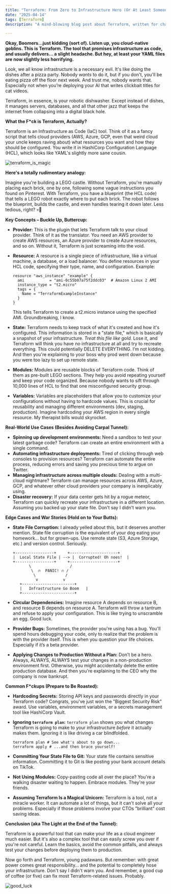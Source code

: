 ```yaml
---
title: "Terraform: From Zero to Infrastructure Hero (Or At Least Someone Who Doesn't Destroy Production...Yet)"
date: "2025-04-14"
tags: [Terraform]
description: "A mind-blowing blog post about Terraform, written for chaotic Gen Z engineers. Learn to wrangle cloud resources without accidentally bankrupting yourself. Probably."

---
```


**Okay, Boomers...just kidding (sort of). Listen up, you cloud-native goblins. This is Terraform. The tool that promises infrastructure as code, and usually delivers… a slight headache. But hey, at least your YAML files are now slightly less horrifying.**

Look, we all know infrastructure is a necessary evil. It's like doing the dishes after a pizza party. Nobody *wants* to do it, but if you don't, you'll be eating pizza off the floor next week. And trust me, nobody wants that. Especially not when you’re deploying your AI that writes clickbait titles for cat videos.

Terraform, in essence, is your robotic dishwasher. Except instead of dishes, it manages servers, databases, and all that other jazz that keeps the internet from collapsing into a digital black hole.

**What the F*ck is Terraform, Actually?**

Terraform is an Infrastructure as Code (IaC) tool. Think of it as a fancy script that tells cloud providers (AWS, Azure, GCP, even that weird cloud your uncle keeps raving about) what resources you want and how they should be configured. You write it in HashiCorp Configuration Language (HCL), which looks like YAML's slightly more sane cousin.

![terraform_is_magic](https://i.imgflip.com/2m5g4t.jpg)

**Here's a totally rudimentary analogy:**

Imagine you're building a LEGO castle. Without Terraform, you're manually placing each brick, one by one, following some vague instructions you found on Pinterest. With Terraform, you have a blueprint (the HCL code) that tells a LEGO robot exactly where to put each brick. The robot follows the blueprint, builds the castle, and even handles tearing it down later. Less tedious, right? 💀🙏

**Key Concepts – Buckle Up, Buttercup:**

*   **Provider:** This is the plugin that lets Terraform talk to your cloud provider. Think of it as the translator. You need an AWS provider to create AWS resources, an Azure provider to create Azure resources, and so on. Without it, Terraform is just screaming into the void.

*   **Resource:** A resource is a single piece of infrastructure, like a virtual machine, a database, or a load balancer. You define resources in your HCL code, specifying their type, name, and configuration. Example:

    ```hcl
    resource "aws_instance" "example" {
      ami           = "ami-0c55b07a75f2ddc03"  # Amazon Linux 2 AMI
      instance_type = "t2.micro"
      tags = {
        Name = "TerraformExampleInstance"
      }
    }
    ```

    This tells Terraform to create a t2.micro instance using the specified AMI. Groundbreaking, I know.

*   **State:** Terraform needs to keep track of what it's created and how it's configured. This information is stored in a "state file," which is basically a snapshot of your infrastructure. *Treat this file like gold.* Lose it, and Terraform will think you have no infrastructure at all and try to recreate everything. This could potentially DELETE EVERYTHING. I’m not kidding. And then you're explaining to your boss why prod went down because you were too lazy to set up remote state.

*   **Modules:** Modules are reusable blocks of Terraform code. Think of them as pre-built LEGO sections. They help you avoid repeating yourself and keep your code organized. Because nobody wants to sift through 10,000 lines of HCL to find that one misconfigured security group.

*   **Variables:** Variables are placeholders that allow you to customize your configurations without having to hardcode values. This is crucial for reusability and managing different environments (dev, staging, production). Imagine hardcoding your AWS region in every single resource. My therapist bills would skyrocket.

**Real-World Use Cases (Besides Avoiding Carpal Tunnel):**

*   **Spinning up development environments:** Need a sandbox to test your latest garbage code? Terraform can create an entire environment with a single command.
*   **Automating infrastructure deployments:** Tired of clicking through web consoles to provision resources? Terraform can automate the entire process, reducing errors and saving you precious time to argue on Twitter.
*   **Managing infrastructure across multiple clouds:** Dealing with a multi-cloud nightmare? Terraform can manage resources across AWS, Azure, GCP, and whatever other cloud providers your company is inexplicably using.
*   **Disaster recovery:** If your data center gets hit by a rogue meteor, Terraform can quickly recreate your infrastructure in a different location. Assuming you backed up your state file. Don't say I didn't warn you.

**Edge Cases and War Stories (Hold on to Your Butts):**

*   **State File Corruption:** I already yelled about this, but it deserves another mention. State file corruption is the equivalent of your dog eating your homework… but for grown-ups. Use remote state (S3, Azure Storage, etc.) and version control. Seriously.

    ```ascii
    +-----------------+     +---------------------+
    |  Local State File | --> |  Corrupted! Oh noes!  |
    +-----------------+     +---------------------+
           \                 /
            \  🔥  PANIC! 🔥 /
             \             /
              v           v
       +-----------------------+
       |   Infrastructure Go Boom   |
       +-----------------------+
    ```

*   **Circular Dependencies:** Imagine resource A depends on resource B, and resource B depends on resource A. Terraform will throw a tantrum and refuse to apply your configuration. This is like trying to unscramble an egg. Good luck.

*   **Provider Bugs:** Sometimes, the provider you're using has a bug. You'll spend hours debugging your code, only to realize that the problem is with the provider itself. This is when you question your life choices. Especially if it’s a beta provider.

*   **Applying Changes to Production Without a Plan:** Don't be a hero. Always, ALWAYS, ALWAYS test your changes in a non-production environment first. Otherwise, you might accidentally delete the entire production database. And then you're explaining to the CEO why the company is now bankrupt.

**Common F\*ckups (Prepare to Be Roasted):**

*   **Hardcoding Secrets:** Storing API keys and passwords directly in your Terraform code? Congrats, you've just won the "Biggest Security Risk" award. Use variables, environment variables, or a secrets management tool like HashiCorp Vault.

*   **Ignoring `terraform plan`:** `terraform plan` shows you what changes Terraform is going to make to your infrastructure *before* it actually makes them. Ignoring it is like driving a car blindfolded.

    ```
    terraform plan # See what's about to go down...
    terraform apply # ...and then brace yourself!
    ```

*   **Committing Your State File to Git:** Your state file contains sensitive information. Committing it to Git is like posting your bank account details on TikTok.

*   **Not Using Modules:** Copy-pasting code all over the place? You're a walking disaster waiting to happen. Embrace modules. They're your friends.

*   **Assuming Terraform Is a Magical Unicorn:** Terraform is a tool, not a miracle worker. It can automate a lot of things, but it can't solve all your problems. Especially if those problems involve your CTOs "brilliant" cost saving ideas.

**Conclusion (aka The Light at the End of the Tunnel):**

Terraform is a powerful tool that can make your life as a cloud engineer much easier. But it's also a complex tool that can easily screw you over if you're not careful. Learn the basics, avoid the common pitfalls, and always test your changes before deploying them to production.

Now go forth and Terraform, young padawans. But remember: with great power comes great responsibility… and the potential to completely hose your infrastructure. Don't say I didn't warn you. And remember, a good cup of coffee (or five) can fix most Terraform-related issues. Probably.

![good_luck](https://i.kym-cdn.com/photos/images/newsfeed/000/621/432/3c7.jpg)
